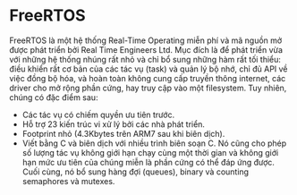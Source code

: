 # FreeRTOS

FreeRTOS là một hệ thống Real-Time Operating miễn phí và mã nguồn mở được phát triển bởi Real Time Engineers Ltd. Mục đích là để phát triển vừa với những hệ thống nhúng rất nhỏ và  chỉ bổ sung những hàm rất tối thiểu: điều khiển rất cơ bản của các tác vụ (task) và quản lý bộ nhớ, chỉ đủ API về việc đồng bộ hóa, và hoàn toàn không cung cấp truyền thông internet, các driver cho mở rộng phần cứng, hay truy cập vào một filesystem. Tuy nhiên, chúng có đặc điểm sau:
- Các tác vụ có chiếm quyền ưu tiên trước.
- Hỗ trợ 23 kiến trúc vi xử lý bởi các nhà phát triển.
- Footprint nhỏ (4.3Kbytes trên ARM7 sau khi biên dịch).
- Viết bằng C và biên dịch với nhiều trình biên soạn C.
Nó cũng cho phép số lượng tác vụ không giới hạn chạy cùng một thời gian và  không giới hạn mức ưu tiên của chúng miễn là phần cứng có thể đáp ứng được. Cuối cùng, nó bổ sung hàng đợi (queues), binary và counting semaphores và mutexes.
